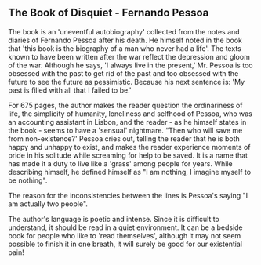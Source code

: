 ## The Book of Disquiet - Fernando Pessoa

The book is an 'uneventful autobiography' collected from the notes and diaries of Fernando Pessoa after his death. He himself noted in the book that 'this book is the biography of a man who never had a life'. The texts known to have been written after the war reflect the depression and gloom of the war. Although he says, 'I always live in the present,' Mr. Pessoa is too obsessed with the past to get rid of the past and too obsessed with the future to see the future as pessimistic. Because his next sentence is: 'My past is filled with all that I failed to be.'

For 675 pages, the author makes the reader question the ordinariness of life, the simplicity of humanity, loneliness and selfhood of Pessoa, who was an accounting assistant in Lisbon, and the reader - as he himself states in the book - seems to have a 'sensual' nightmare. “Then who will save me from non-existence?' Pessoa cries out, telling the reader that he is both happy and unhappy to exist, and makes the reader experience moments of pride in his solitude while screaming for help to be saved. It is a name that has made it a duty to live like a 'grass' among people for years. While describing himself, he defined himself as "I am nothing, I imagine myself to be nothing".

The reason for the inconsistencies between the lines is Pessoa's saying "I am actually two people".

The author's language is poetic and intense. Since it is difficult to understand, it should be read in a quiet environment. It can be a bedside book for people who like to 'read themselves', although it may not seem possible to finish it in one breath, it will surely be good for our existential pain!